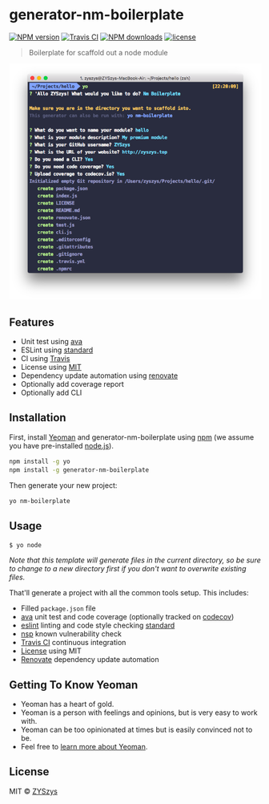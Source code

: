 # generator-nm-boilerplate 

[![NPM version](https://img.shields.io/npm/v/generator-nm-boilerplate.svg?style=flat)](https://npmjs.org/package/generator-nm-boilerplate)
[![Travis CI](https://travis-ci.org/ZYSzys/generator-nm-boilerplate.svg?branch=master)](https://travis-ci.org/ZYSzys/generator-nm-boilerplate)
[![NPM downloads](http://img.shields.io/npm/dm/generator-nm-boilerplate.svg?style=flat)](https://npmjs.org/package/generator-nm-boilerplate)
[![license](https://img.shields.io/github/license/ZYSzys/generator-nm-boilerplate.svg)](https://github.com/ZYSzys/generator-nm-boilerplate/blob/master/LICENSE)

> Boilerplate for scaffold out a node module

![](/screenshot.png)

## Features

- Unit test using [ava](https://github.com/avajs/ava)
- ESLint using [standard](https://github.com/standard/standard)
- CI using [Travis](https://travis-ci.org/)
- License using [MIT](https://mit-license.org/) 
- Dependency update automation using [renovate](https://github.com/renovatebot/renovate)
- Optionally add coverage report
- Optionally add CLI

## Installation

First, install [Yeoman](http://yeoman.io) and generator-nm-boilerplate using [npm](https://www.npmjs.com/) (we assume you have pre-installed [node.js](https://nodejs.org/)).

```bash
npm install -g yo
npm install -g generator-nm-boilerplate
```

Then generate your new project:

```bash
yo nm-boilerplate
```

## Usage

```
$ yo node
```

*Note that this template will generate files in the current directory, so be sure to change to a new directory first if you don't want to overwrite existing files.*

That'll generate a project with all the common tools setup. This includes:

- Filled `package.json` file
- [ava](https://github.com/avajs/ava) unit test and code coverage (optionally tracked on [codecov](https://codecov.io/))
- [eslint](http://eslint.org/) linting and code style checking [standard](https://github.com/standard/standard)
- [nsp](https://nodesecurity.io/) known vulnerability check
- [Travis CI](https://travis-ci.org/) continuous integration
- [License](https://spdx.org/licenses/) using MIT
- [Renovate](https://github.com/renovatebot/renovate) dependency update automation


## Getting To Know Yeoman

 * Yeoman has a heart of gold.
 * Yeoman is a person with feelings and opinions, but is very easy to work with.
 * Yeoman can be too opinionated at times but is easily convinced not to be.
 * Feel free to [learn more about Yeoman](http://yeoman.io/).

## License

MIT © [ZYSzys](zyszys.top)


[npm-image]: https://badge.fury.io/js/generator-nm-boilerplate.svg
[npm-url]: https://npmjs.org/package/generator-nm-boilerplate
[travis-image]: https://travis-ci.org/ZYSzys/generator-nm-boilerplate.svg?branch=master
[travis-url]: https://travis-ci.org/ZYSzys/generator-nm-boilerplate
[daviddm-image]: https://david-dm.org/ZYSzys/generator-nm-boilerplate.svg?theme=shields.io
[daviddm-url]: https://david-dm.org/ZYSzys/generator-nm-boilerplate
[coveralls-image]: https://coveralls.io/repos/ZYSzys/generator-nm-boilerplate/badge.svg
[coveralls-url]: https://coveralls.io/r/ZYSzys/generator-nm-boilerplate
